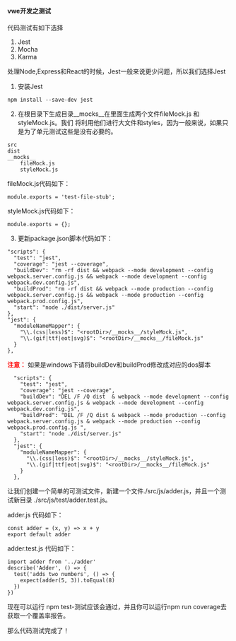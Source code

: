 #### vwe开发之测试 ####

代码测试有如下选择
1. Jest
2. Mocha
3. Karma

处理Node,Express和React的时候，Jest一般来说更少问题，所以我们选择Jest

1. 安装Jest
```
npm install --save-dev jest
```

2. 在根目录下生成目录__mocks__在里面生成两个文件fileMock.js 和 styleMock.js。我们
将利用他们进行大文件和styles，因为一般来说，如果只是为了单元测试这些是没有必要的。
```
src
dist
__mocks__
    fileMock.js
    styleMock.js
```

fileMock.js代码如下：
```
module.exports = 'test-file-stub';
```

styleMock.js代码如下：
```
module.exports = {};
```
3. 更新package.json脚本代码如下：
```
"scripts": {
  "test": "jest",
  "coverage": "jest --coverage",
  "buildDev": "rm -rf dist && webpack --mode development --config webpack.server.config.js && webpack --mode development --config webpack.dev.config.js",
  "buildProd": "rm -rf dist && webpack --mode production --config webpack.server.config.js && webpack --mode production --config webpack.prod.config.js",
  "start": "node ./dist/server.js"
},
"jest": {
  "moduleNameMapper": {
    "\\.(css|less)$": "<rootDir>/__mocks__/styleMock.js",
    "\\.(gif|ttf|eot|svg)$": "<rootDir>/__mocks__/fileMock.js"
  }
},
```
<strong style="color:red">注意：</strong>
如果是windows下请将buildDev和buildProd修改成对应的dos脚本
```
  "scripts": {
    "test": "jest",
    "coverage": "jest --coverage",
    "buildDev": "DEL /F /Q dist  & webpack --mode development --config webpack.server.config.js & webpack --mode development --config webpack.dev.config.js",
    "buildProd": "DEL /F /Q dist & webpack --mode production --config webpack.server.config.js & webpack --mode production --config webpack.prod.config.js ",
    "start": "node ./dist/server.js"
  },
  "jest": {
    "moduleNameMapper": {
      "\\.(css|less)$": "<rootDir>/__mocks__/styleMock.js",
      "\\.(gif|ttf|eot|svg)$": "<rootDir>/__mocks__/fileMock.js"
    }
  },
```

让我们创建一个简单的可测试文件，新建一个文件./src/js/adder.js，并且一个测试新目录
./src/js/test/adder.test.js。

adder.js 代码如下：
```
const adder = (x, y) => x + y
export default adder
```

adder.test.js 代码如下：
```
import adder from '../adder'
describe('Adder', () => {
  test('adds two numbers', () => {
    expect(adder(5, 3)).toEqual(8)
  })
})
```

现在可以运行 npm test-测试应该会通过，并且你可以运行npm run coverage去获取一个覆盖率报告。

那么代码测试完成了！